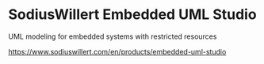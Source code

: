 # SodiusWillert Embedded UML Studio
UML modeling for embedded systems with restricted resources

https://www.sodiuswillert.com/en/products/embedded-uml-studio
